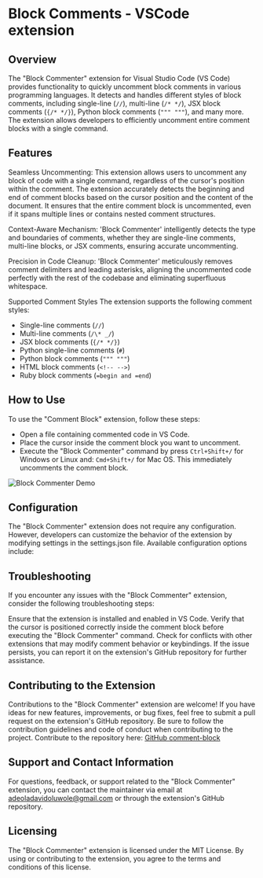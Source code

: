 # Block Comments - VSCode extension

## Overview

The "Block Commenter" extension for Visual Studio Code (VS Code) provides functionality to quickly uncomment block comments in various programming languages. It detects and handles different styles of block comments, including single-line (`//`), multi-line (`/* */`), JSX block comments (`{/* */}`), Python block comments (`""" """`), and many more. The extension allows developers to efficiently uncomment entire comment blocks with a single command.

## Features

Seamless Uncommenting: This extension allows users to uncomment any block of code with a single command, regardless of the cursor's position within the comment. The extension accurately detects the beginning and end of comment blocks based on the cursor position and the content of the document. It ensures that the entire comment block is uncommented, even if it spans multiple lines or contains nested comment structures.

Context-Aware Mechanism: 'Block Commenter' intelligently detects the type and boundaries of comments, whether they are single-line comments, multi-line blocks, or JSX comments, ensuring accurate uncommenting.

Precision in Code Cleanup: 'Block Commenter' meticulously removes comment delimiters and leading asterisks, aligning the uncommented code perfectly with the rest of the codebase and eliminating superfluous whitespace.

Supported Comment Styles
The extension supports the following comment styles:

- Single-line comments (`//`)
- Multi-line comments (`/\* _/`)
- JSX block comments (`{/* */}`)
- Python single-line comments (`#`)
- Python block comments (`""" """`)
- HTML block comments (`<!-- -->`)
- Ruby block comments (`=begin and =end`)

## How to Use

To use the "Comment Block" extension, follow these steps:

- Open a file containing commented code in VS Code.
- Place the cursor inside the comment block you want to uncomment.
- Execute the "Block Commenter" command by press `Ctrl+Shift+/` for Windows or Linux and: `Cmd+Shift+/` for Mac OS. This immediately uncomments the comment block.

<div ><img alt="Block Commenter Demo" src="https://res.cloudinary.com/devkp5za2/image/upload/v1712070152/video_rlpirt.gif" /></div>

## Configuration

The "Block Commenter" extension does not require any configuration. However, developers can customize the behavior of the extension by modifying settings in the settings.json file. Available configuration options include:

## Troubleshooting

If you encounter any issues with the "Block Commenter" extension, consider the following troubleshooting steps:

Ensure that the extension is installed and enabled in VS Code.
Verify that the cursor is positioned correctly inside the comment block before executing the "Block Commenter" command.
Check for conflicts with other extensions that may modify comment behavior or keybindings.
If the issue persists, you can report it on the extension's GitHub repository for further assistance.

## Contributing to the Extension

Contributions to the "Block Commenter" extension are welcome! If you have ideas for new features, improvements, or bug fixes, feel free to submit a pull request on the extension's GitHub repository. Be sure to follow the contribution guidelines and code of conduct when contributing to the project. Contribute to the repository here: [GitHub comment-block
](https://github.com/davidadeola/comment-block)

## Support and Contact Information

For questions, feedback, or support related to the "Block Commenter" extension, you can contact the maintainer via email at adeoladavidoluwole@gmail.com or through the extension's GitHub repository.

## Licensing

The "Block Commenter" extension is licensed under the MIT License. By using or contributing to the extension, you agree to the terms and conditions of this license.
